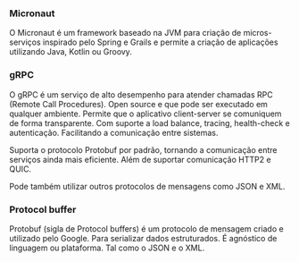 ### Micronaut 

O Micronaut é um framework baseado na JVM para criação de micros-serviços inspirado pelo Spring e Grails e permite a criação de aplicações utilizando Java, Kotlin ou Groovy.

### gRPC 

O gRPC é um serviço de alto desempenho para atender chamadas RPC (Remote Call Procedures). Open source e que pode ser executado em qualquer ambiente. Permite que o aplicativo client-server se comuniquem de forma transparente. Com suporte a load balance, tracing, health-check e autenticação. Facilitando a comunicação entre sistemas.

Suporta o protocolo Protobuf por padrão, tornando a comunicação entre serviços ainda mais eficiente. Além de suportar comunicação HTTP2 e QUIC.

Pode também utilizar outros protocolos de mensagens como JSON e XML.

### Protocol buffer

Protobuf (sigla de Protocol buffers) é um protocolo de mensagem criado e utilizado pelo Google. Para serializar dados estruturados. É agnóstico de linguagem ou plataforma. Tal como o JSON e o XML.

